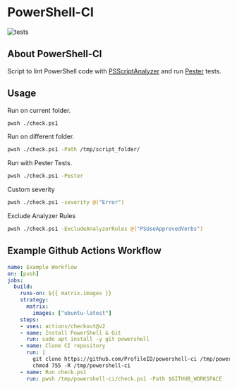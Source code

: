 # PowerShell-CI
![tests](https://github.com/ProfileID/powershell-ci/workflows/tests/badge.svg)

## About PowerShell-CI
Script to lint PowerShell code with [PSScriptAnalyzer](https://github.com/PowerShell/PSScriptAnalyzer) and run [Pester](https://pester.dev/docs/quick-start) tests. 

## Usage
Run on current folder.
```bash
pwsh ./check.ps1
```

Run on different folder.
```bash
pwsh ./check.ps1 -Path /tmp/script_folder/
```

Run with Pester Tests.
```bash
pwsh ./check.ps1 -Pester
```

Custom severity
```bash
pwsh ./check.ps1 -severity @("Error")
```

Exclude Analyzer Rules
```bash
pwsh ./check.ps1 -ExcludeAnalyzerRules @("PSUseApprovedVerbs")
```

## Example Github Actions Workflow
```yaml
name: Example Workflow
on: [push]
jobs:
  build:
    runs-on: ${{ matrix.images }}
    strategy:
      matrix:
        images: ["ubuntu-latest"]
    steps:
    - uses: actions/checkout@v2
    - name: Install PowerShell & Git
      run: sudo apt install -y git powershell
    - name: Clone CI repository
      run: |
        git clone https://github.com/ProfileID/powershell-ci /tmp/powershell-ci
        chmod 755 -R /tmp/powershell-ci
    - name: Run check.ps1
      run: pwsh /tmp/powershell-ci/check.ps1 -Path $GITHUB_WORKSPACE
```